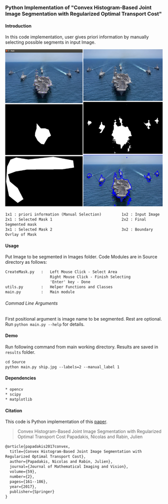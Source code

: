 ### Python Implementation of "Convex Histogram-Based Joint Image Segmentation with Regularized Optimal Transport Cost"

#### Introduction
In this code implementation, user gives priori information by manually selecting possible segments in input Image. 

<p align="center">
    <img height=500 src="./Images/readme_ims/all.png">
</p>

```
1x1 : priori information (Manual Selection)         1x2 : Input Image 
2x1 : Selected Mask 1                               2x2 : Final Segmented mask 
3x1 : Selected Mask 2                               3x2 : Boundary Ovrlay of Mask
```
#### Usage
Put Image to be segmented in Images folder. Code Modules are in Source directory as follows:
```
CreateMask.py   :   Left Mouse Click - Select Area
                    Right Mouse Click - Finish Selecting
                    'Enter' key - Done
utils.py        :   Helper Functions and Classes
main.py         :   Main module
```
###### Commad Line Arguments
First positional argument is image name to be segmented. Rest are optional. Run ```python main.py --help``` for details.

#### Demo
Run following command from main working directory. Results are saved in ```results``` folder.
```
cd Source
python main.py ship.jpg --labels=2 --manual_label 1
```
#### Dependencies
```
* opencv
* scipy
* matplotlib
```
#### Citation

This code is Python implementation of this [paper](https://link.springer.com/article/10.1007/s10851-017-0725-5).

>  Convex Histogram-Based Joint Image Segmentation with Regularized Optimal Transport Cost
> Papadakis, Nicolas and Rabin, Julien
```
@article{papadakis2017convex,
  title={Convex Histogram-Based Joint Image Segmentation with Regularized Optimal Transport Cost},
  author={Papadakis, Nicolas and Rabin, Julien},
  journal={Journal of Mathematical Imaging and Vision},
  volume={59},
  number={2},
  pages={161--186},
  year={2017},
  publisher={Springer}
}
```